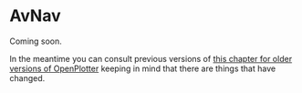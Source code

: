 # AvNav

Coming soon.

In the meantime you can consult previous versions of [this chapter for older versions of OpenPlotter](https://openplotter.readthedocs.io/en/3.x.x/avnav/avnav_app.html) keeping in mind that there are things that have changed.